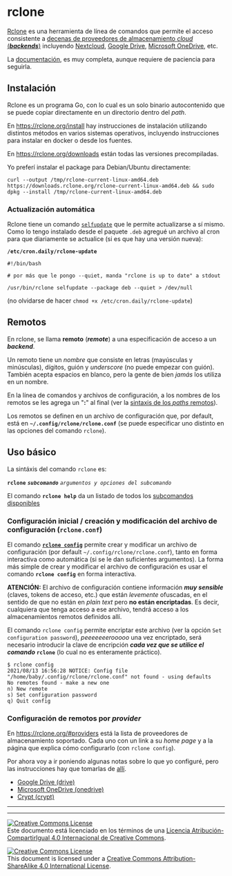 # rclone

[Rclone](https://rclone.org/) es una herramienta de línea de comandos que permite el acceso consistente a [decenas de proveedores de almacenamiento _cloud_ (**_backends_**)](https://rclone.org/#providers) incluyendo [Nextcloud](https://nextcloud.com/), [Google Drive](https://www.google.com/drive/), [Microsoft OneDrive](https://onedrive.live.com/), etc.

La [documentación](https://rclone.org/docs), es muy completa, aunque requiere de paciencia para seguirla.

## Instalación

Rclone es un programa Go, con lo cual es un solo binario autocontenido que se puede copiar directamente en un directorio dentro del _path_.

En https://rclone.org/install hay instrucciones de instalación utilizando distintos métodos en varios sistemas operativos, incluyendo instrucciones para instalar en docker o desde los fuentes.

En https://rclone.org/downloads están todas las versiones precompiladas.

Yo preferí instalar el package para Debian/Ubuntu directamente:

```
curl --output /tmp/rclone-current-linux-amd64.deb  https://downloads.rclone.org/rclone-current-linux-amd64.deb && sudo dpkg --install /tmp/rclone-current-linux-amd64.deb 
```

### Actualización automática

Rclone tiene un comando [`selfupdate`](https://rclone.org/commands/rclone_selfupdate/) que le permite actualizarse a sí mismo. Como lo tengo instalado desde el paquete `.deb` agregué un archivo al cron para que diariamente se actualice (si es que hay una versión nueva):

**`/etc/cron.daily/rclone-update`**
```
#!/bin/bash

# por más que le pongo --quiet, manda "rclone is up to date" a stdout

/usr/bin/rclone selfupdate --package deb --quiet > /dev/null
```
(no olvidarse de hacer `chmod +x /etc/cron.daily/rclone-update`)

## Remotos

En rclone, se llama **remoto** (_**remote**_) a una especificación de acceso a un **_backend_**.

Un remoto tiene un _nombre_ que consiste en letras (mayúsculas y minúsculas), dígitos, guión y _underscore_ (no puede empezar con guión). También acepta espacios en blanco, pero la gente de bien _jamás_ los utiliza en un nombre.

En la línea de comandos y archivos de configuración, a los nombres de los remotos se les agrega un "**:**" al final (ver la [sintaxis de los _paths_ remotos](https://rclone.org/docs/#syntax-of-remote-paths)).

Los remotos se definen en un archivo de configuración que, por default, está en **`~/.config/rclone/rclone.conf`** (se puede especificar uno distinto en las opciones del comando `rclone`).

## Uso básico

La sintáxis del comando `rclone` es:

**`rclone`** **_`subcomando`_** _`argumentos y opciones del subcomando`_

El comando **`rclone help`** da un listado de todos los [subcomandos disponibles](https://rclone.org/commands/)

### Configuración inicial / creación y modificación del archivo de configuración (`rclone.conf`)

El comando [**`rclone config`**](https://rclone.org/commands/rclone_config) permite crear y modificar un archivo de configuración (por default `~/.config/rclone/rclone.conf`), tanto en forma interactiva como automática (si se le dan suficientes argumentos). 
La forma más simple de crear y modificar el archivo de configuración es usar el comando **`rclone config`** en forma interactiva.

**ATENCIÓN:** El archivo de configuración contiene información **_muy sensible_** (claves, tokens de acceso, etc.) que están _levemente_ ofuscadas, en el sentido de que no están en _plain text_ pero **no están encriptadas**. Es decir, cualquiera que tenga acceso a ese archivo, tendrá acceso a los almacenamientos remotos definidos allí.

El comando `rclone config` permite encriptar este archivo (ver la opción `Set configuration password`), _peeeeeeerooooo_ una vez encriptado, será necesario introducir la clave de encripción **_cada vez que se utilice el comando_ `rclone`** (lo cual no es enteramente práctico).

```
$ rclone config
2021/08/13 16:56:28 NOTICE: Config file "/home/baby/.config/rclone/rclone.conf" not found - using defaults
No remotes found - make a new one
n) New remote
s) Set configuration password
q) Quit config
```

### Configuración de remotos por _provider_

En https://rclone.org/#providers está la lista de proveedores de almacenamiento soportado. Cada uno con un link a su _home page_ y a la página que explica cómo configurarlo (con `rclone config`).

Por ahora voy a ir poniendo algunas notas sobre lo que yo configuré, pero las instrucciones hay que tomarlas de [allí](https://rclone.org/#providers).

* [Google Drive (drive)](remote-drive.md)
* [Microsoft OneDrive (onedrive)](remote-onedrive.md)
* [Crypt (crypt)](remote-crypt.md)

___
<!-- LICENSE -->
___
<a rel="licencia" href="http://creativecommons.org/licenses/by-sa/4.0/deed.es"><img alt="Creative Commons License" style="border-width:0" src="https://i.creativecommons.org/l/by-sa/4.0/88x31.png" /></a><br />Este documento está licenciado en los términos de una <a rel="licencia" href="http://creativecommons.org/licenses/by-sa/4.0/deed.es">Licencia Atribución-CompartirIgual 4.0 Internacional de Creative Commons</a>.

<a rel="license" href="http://creativecommons.org/licenses/by-sa/4.0/deed.en"><img alt="Creative Commons License" style="border-width:0" src="https://i.creativecommons.org/l/by-sa/4.0/88x31.png" /></a><br />This document is licensed under a <a rel="license" href="http://creativecommons.org/licenses/by-sa/4.0/deed.en">Creative Commons Attribution-ShareAlike 4.0 International License</a>.
<!-- END --> 
